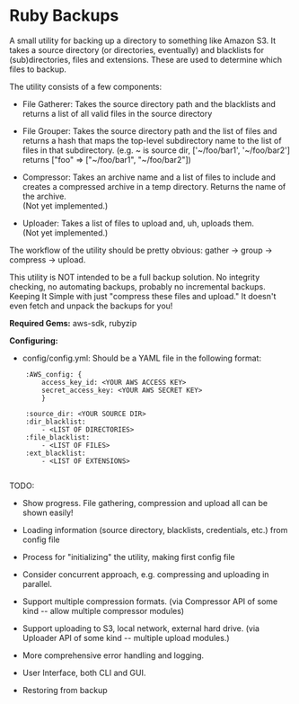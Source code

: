 # Ruby Backups

A small utility for backing up a directory to something like Amazon S3. It takes
a source directory (or directories, eventually) and blacklists for
(sub)directories, files and extensions. These are used to determine which files
to backup.

The utility consists of a few components:

- File Gatherer: Takes the source directory path and the blacklists and returns
  a list of all valid files in the source directory

- File Grouper: Takes the source directory path and the list of files and
  returns a hash that maps the top-level subdirectory name to the list of files
  in that subdirectory. (e.g. ~ is source dir, ['~/foo/bar1', '~/foo/bar2']
  returns ["foo" => ["~/foo/bar1", "~/foo/bar2"])

- Compressor: Takes an archive name and a list of files to include and creates a
  compressed archive in a temp directory. Returns the name of the archive.  
  (Not yet implemented.)

- Uploader: Takes a list of files to upload and, uh, uploads them.  
  (Not yet implemented.)

The workflow of the utility should be pretty obvious: gather -> group ->
compress -> upload.

This utility is NOT intended to be a full backup solution. No integrity
checking, no automating backups, probably no incremental backups. Keeping It
Simple with just "compress these files and upload." It doesn't even fetch and
unpack the backups for you!

**Required Gems:** aws-sdk, rubyzip

**Configuring:**

- config/config.yml: Should be a YAML file in the following format:
```
    :AWS_config: {
        access_key_id: <YOUR AWS ACCESS KEY>
        secret_access_key: <YOUR AWS SECRET KEY>
        }

    :source_dir: <YOUR SOURCE DIR>
    :dir_blacklist:
        - <LIST OF DIRECTORIES>
    :file_blacklist:
        - <LIST OF FILES>
    :ext_blacklist:
        - <LIST OF EXTENSIONS>
    
```

TODO:

- Show progress. File gathering, compression and upload all can be shown easily!

- Loading information (source directory, blacklists, credentials, etc.) from
  config file

- Process for "initializing" the utility, making first config file

- Consider concurrent approach, e.g. compressing and uploading in parallel.

- Support multiple compression formats.
  (via Compressor API of some kind -- allow multiple compressor modules)

- Support uploading to S3, local network, external hard drive.
  (via Uploader API of some kind -- multiple upload modules.)

- More comprehensive error handling and logging.

- User Interface, both CLI and GUI.

- Restoring from backup
